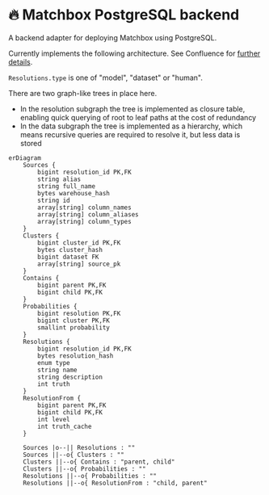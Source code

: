# 🔥 Matchbox PostgreSQL backend

A backend adapter for deploying Matchbox using PostgreSQL.

Currently implements the following architecture. See Confluence for [further details](https://uktrade.atlassian.net/wiki/spaces/CDL/pages/4282908700/Matchbox+0.2+architecture+ideas).

`Resolutions.type` is one of "model", "dataset" or "human".

There are two graph-like trees in place here.

* In the resolution subgraph the tree is implemented as closure table, enabling quick querying of root to leaf paths at the cost of redundancy
* In the data subgraph the tree is implemented as a hierarchy, which means recursive queries are required to resolve it, but less data is stored

```mermaid
erDiagram
    Sources {
        bigint resolution_id PK,FK
        string alias
        string full_name
        bytes warehouse_hash
        string id
        array[string] column_names
        array[string] column_aliases
        array[string] column_types
    }
    Clusters {
        bigint cluster_id PK,FK
        bytes cluster_hash
        bigint dataset FK
        array[string] source_pk
    }
    Contains {
        bigint parent PK,FK
        bigint child PK,FK
    }
    Probabilities {
        bigint resolution PK,FK
        bigint cluster PK,FK
        smallint probability
    }
    Resolutions {
        bigint resolution_id PK,FK
        bytes resolution_hash
        enum type
        string name
        string description
        int truth
    }
    ResolutionFrom {
        bigint parent PK,FK
        bigint child PK,FK
        int level
        int truth_cache
    }

    Sources |o--|| Resolutions : ""
    Sources ||--o{ Clusters : ""
    Clusters ||--o{ Contains : "parent, child"
    Clusters ||--o{ Probabilities : ""
    Resolutions ||--o{ Probabilities : ""
    Resolutions ||--o{ ResolutionFrom : "child, parent"
```
